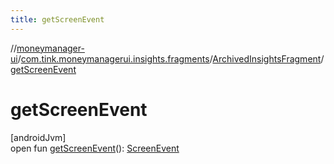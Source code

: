 ```yaml
---
title: getScreenEvent
---
```

//[moneymanager-ui](../../../index.html)/[com.tink.moneymanagerui.insights.fragments](../index.html)/[ArchivedInsightsFragment](index.html)/[getScreenEvent](get-screen-event.html)



# getScreenEvent



[androidJvm]\
open fun [getScreenEvent](get-screen-event.html)(): [ScreenEvent](../../com.tink.moneymanagerui.tracking/-screen-event/index.html)




